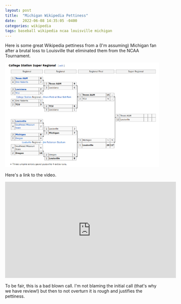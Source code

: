 ```yaml
---
layout: post
title:  "Michigan Wikipedia Pettiness"
date:   2022-06-08 14:35:05 -0400
categories: wikipedia
tags: baseball wikipedia ncaa louisville michigan
---
```

Here is some great Wikipedia pettiness from a (I'm assuming) Michigan fan after a brutal loss to Louisville that eliminated them from the NCAA Tournament.

![asterisk](https://github.com/typingtothevoid/stuff/blob/main/wiki_pettiness.png?raw=true)

Here's a link to the video.

<iframe width="560" height="315" src="https://www.youtube.com/embed/1oN-d8lUci0" title="YouTube video player" frameborder="0" allow="accelerometer; autoplay; clipboard-write; encrypted-media; gyroscope; picture-in-picture" allowfullscreen></iframe>

To be fair, this is a bad blown call. I'm not blaming the initial call (that's why we have review!) but then to not overturn it is rough and justifies the pettiness.